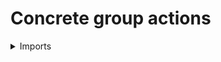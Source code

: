 #  Concrete group actions

<details><summary>Imports</summary>
```agda
module group-theory.concrete-group-actions where

open import foundation.cartesian-product-types
open import foundation.dependent-pair-types
open import foundation.functions
open import foundation.identity-types
open import foundation.sets
open import foundation.universe-levels

open import group-theory.concrete-groups

open import synthetic-homotopy-theory.circle
```
</details>

## Idea

Given a concrete group `G`, a concrete action of `G` on a type is defined to be a type family over `BG`. Given a type family `X` over `BG`, the type being acted on is the type `X *`, and the action of `G` on `X *` is given by transport.

## Definition

```agda
module _
  {l1 : Level} (l2 : Level) (G : Concrete-Group l1)
  where
  
  action-Concrete-Group : UU (l1 ⊔ lsuc l2)
  action-Concrete-Group = classifying-type-Concrete-Group G → Set l2

module _
  {l1 l2 : Level} (G : Concrete-Group l1) (X : action-Concrete-Group l2 G)
  where

  set-action-Concrete-Group : Set l2
  set-action-Concrete-Group = X (shape-Concrete-Group G)

  type-action-Concrete-Group : UU l2
  type-action-Concrete-Group = type-Set set-action-Concrete-Group

  is-set-type-action-Concrete-Group : is-set type-action-Concrete-Group
  is-set-type-action-Concrete-Group = is-set-type-Set set-action-Concrete-Group

  mul-action-Concrete-Group :
    type-Concrete-Group G →
    type-action-Concrete-Group → type-action-Concrete-Group
  mul-action-Concrete-Group g x = tr (type-Set ∘ X) g x
```
